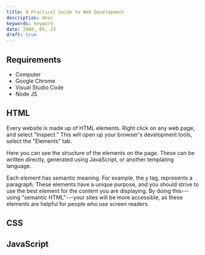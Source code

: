 ```yaml
---
title: A Practical Guide to Web Development
description: desc
keywords: keyword
date: 2000, 05, 23
draft: true
---
```


## Requirements

- Computer
- Google Chrome
- Visual Studio Code
- Node JS

## HTML

Every website is made up of HTML elements. Right click on any web page, and select "Inspect." This will open up your browser's development tools, select the "Elements" tab.

Here you can see the structure of the elements on the page. These can be written directly, generated using JavaScript, or another templating language.

Each element has semantic meaning. For example, the `p` tag, represents a paragraph. These elements have a unique purpose, and you should strive to use the best element for the content you are displaying. By doing this---using "semantic HTML"---your sites will be more accessible, as these elements are helpful for people who use screen readers.

## CSS

## JavaScript

